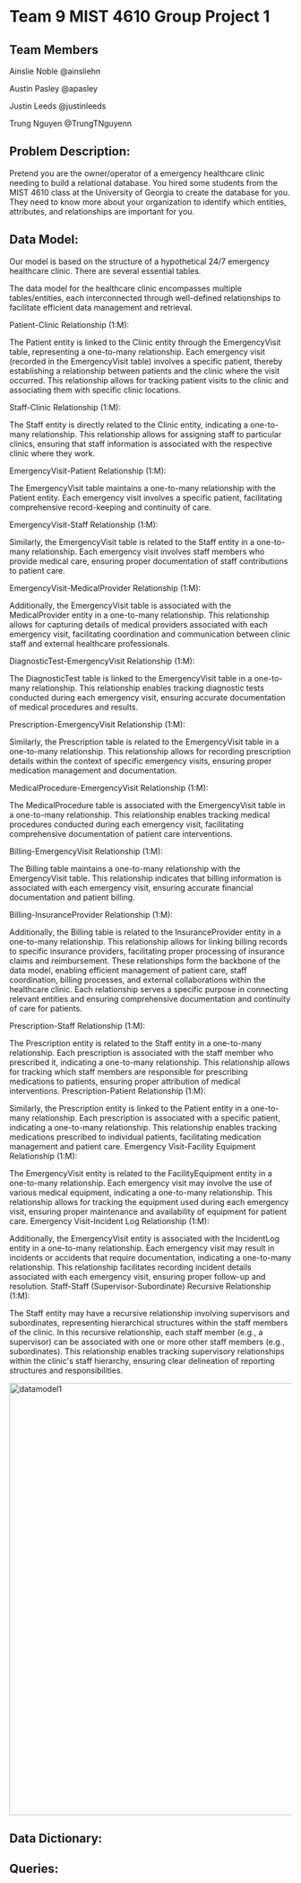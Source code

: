 
# Team 9 MIST 4610 Group Project 1



## Team Members

Ainslie Noble @ainsliehn

Austin Pasley @apasley

Justin Leeds @justinleeds

Trung Nguyen @TrungTNguyenn



## Problem Description:

Pretend you are the owner/operator of a emergency healthcare clinic needing to build a
relational database. You hired some students from the MIST 4610 class at the University of
Georgia to create the database for you. They need to know more about your organization to
identify which entities, attributes, and relationships are important for you. 
## Data Model:

Our model is based on the structure of a hypothetical 
24/7 emergency healthcare clinic. There are several essential tables.

The data model for the healthcare clinic encompasses multiple tables/entities, each interconnected through well-defined relationships to facilitate efficient data management and retrieval.

Patient-Clinic Relationship (1:M):

The Patient entity is linked to the Clinic entity through the EmergencyVisit table, representing a one-to-many relationship. Each emergency visit (recorded in the EmergencyVisit table) involves a specific patient, thereby establishing a relationship between patients and the clinic where the visit occurred. This relationship allows for tracking patient visits to the clinic and associating them with specific clinic locations.

Staff-Clinic Relationship (1:M):

The Staff entity is directly related to the Clinic entity, indicating a one-to-many relationship. This relationship allows for assigning staff to particular clinics, ensuring that staff information is associated with the respective clinic where they work.

EmergencyVisit-Patient Relationship (1:M):

The EmergencyVisit table maintains a one-to-many relationship with the Patient entity. Each emergency visit involves a specific patient, facilitating comprehensive record-keeping and continuity of care.

EmergencyVisit-Staff Relationship (1:M):

Similarly, the EmergencyVisit table is related to the Staff entity in a one-to-many relationship. Each emergency visit involves staff members who provide medical care, ensuring proper documentation of staff contributions to patient care.

EmergencyVisit-MedicalProvider Relationship (1:M):

Additionally, the EmergencyVisit table is associated with the MedicalProvider entity in a one-to-many relationship. This relationship allows for capturing details of medical providers associated with each emergency visit, facilitating coordination and communication between clinic staff and external healthcare professionals.

DiagnosticTest-EmergencyVisit Relationship (1:M):

The DiagnosticTest table is linked to the EmergencyVisit table in a one-to-many relationship. This relationship enables tracking diagnostic tests conducted during each emergency visit, ensuring accurate documentation of medical procedures and results.

Prescription-EmergencyVisit Relationship (1:M):

Similarly, the Prescription table is related to the EmergencyVisit table in a one-to-many relationship. This relationship allows for recording prescription details within the context of specific emergency visits, ensuring proper medication management and documentation.

MedicalProcedure-EmergencyVisit Relationship (1:M):

The MedicalProcedure table is associated with the EmergencyVisit table in a one-to-many relationship. This relationship enables tracking medical procedures conducted during each emergency visit, facilitating comprehensive documentation of patient care interventions.

Billing-EmergencyVisit Relationship (1:M):

The Billing table maintains a one-to-many relationship with the EmergencyVisit table. This relationship indicates that billing information is associated with each emergency visit, ensuring accurate financial documentation and patient billing.

Billing-InsuranceProvider Relationship (1:M):

Additionally, the Billing table is related to the InsuranceProvider entity in a one-to-many relationship. This relationship allows for linking billing records to specific insurance providers, facilitating proper processing of insurance claims and reimbursement.
These relationships form the backbone of the data model, enabling efficient management of patient care, staff coordination, billing processes, and external collaborations within the healthcare clinic. Each relationship serves a specific purpose in connecting relevant entities and ensuring comprehensive documentation and continuity of care for patients.

Prescription-Staff Relationship (1:M):

The Prescription entity is related to the Staff entity in a one-to-many relationship. Each prescription is associated with the staff member who prescribed it, indicating a one-to-many relationship. This relationship allows for tracking which staff members are responsible for prescribing medications to patients, ensuring proper attribution of medical interventions.
Prescription-Patient Relationship (1:M):

Similarly, the Prescription entity is linked to the Patient entity in a one-to-many relationship. Each prescription is associated with a specific patient, indicating a one-to-many relationship. This relationship enables tracking medications prescribed to individual patients, facilitating medication management and patient care.
Emergency Visit-Facility Equipment Relationship (1:M):

The EmergencyVisit entity is related to the FacilityEquipment entity in a one-to-many relationship. Each emergency visit may involve the use of various medical equipment, indicating a one-to-many relationship. This relationship allows for tracking the equipment used during each emergency visit, ensuring proper maintenance and availability of equipment for patient care.
Emergency Visit-Incident Log Relationship (1:M):

Additionally, the EmergencyVisit entity is associated with the IncidentLog entity in a one-to-many relationship. Each emergency visit may result in incidents or accidents that require documentation, indicating a one-to-many relationship. This relationship facilitates recording incident details associated with each emergency visit, ensuring proper follow-up and resolution.
Staff-Staff (Supervisor-Subordinate) Recursive Relationship (1:M):

The Staff entity may have a recursive relationship involving supervisors and subordinates, representing hierarchical structures within the staff members of the clinic. In this recursive relationship, each staff member (e.g., a supervisor) can be associated with one or more other staff members (e.g., subordinates). This relationship enables tracking supervisory relationships within the clinic's staff hierarchy, ensuring clear delineation of reporting structures and responsibilities.

<img width="770" alt="datamodel1" src="https://github.com/TrungTNguyenn/Hospital-Project-I/assets/140082975/6ce8cc92-e897-46ae-9024-4edfa990f1e7">


## Data Dictionary:
## Queries:
